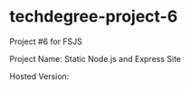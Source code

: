 # techdegree-project-6
Project #6 for FSJS

Project Name: Static Node.js and Express Site

Hosted Version: 
